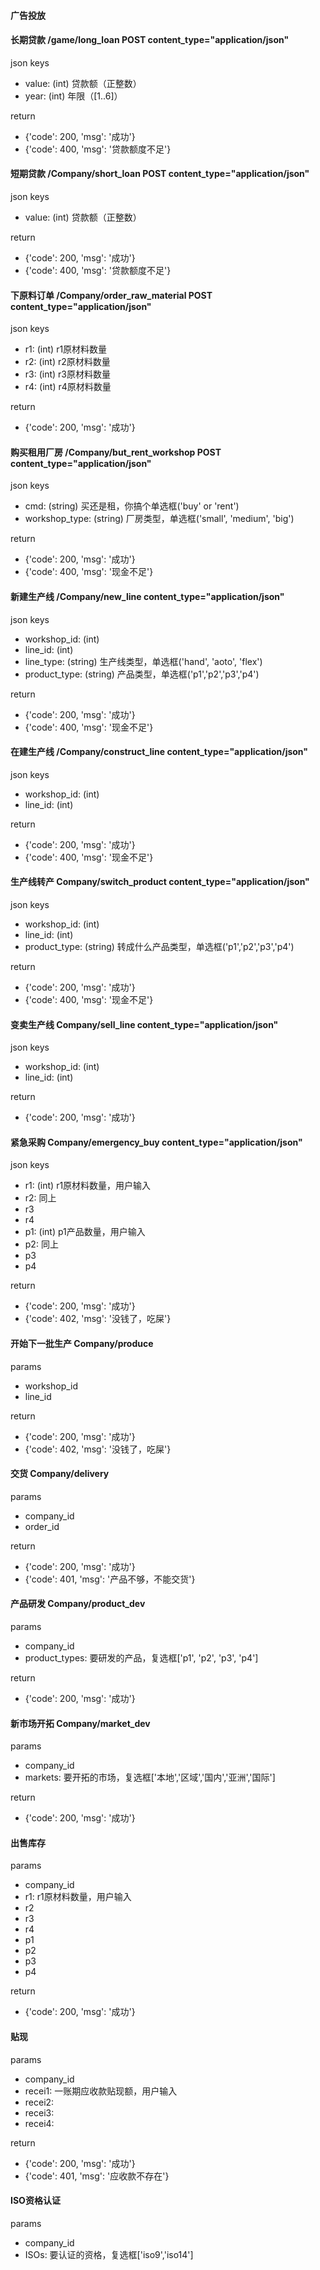 #### 广告投放



#### 长期贷款 /game/long_loan POST content_type="application/json"

json keys
- value: (int) 贷款额（正整数）
- year: (int) 年限（[1..6]）

return
- {'code': 200, 'msg': '成功'}
- {'code': 400, 'msg': '贷款额度不足'}


#### 短期贷款 /Company/short_loan POST content_type="application/json"
json keys
- value: (int) 贷款额（正整数）

return
- {'code': 200, 'msg': '成功'}
- {'code': 400, 'msg': '贷款额度不足'}


#### 下原料订单 /Company/order_raw_material POST content_type="application/json"
json keys
- r1: (int) r1原材料数量
- r2: (int) r2原材料数量
- r3: (int) r3原材料数量
- r4: (int) r4原材料数量

return
- {'code': 200, 'msg': '成功'}


#### 购买租用厂房 /Company/but_rent_workshop POST content_type="application/json"
json keys
- cmd: (string) 买还是租，你搞个单选框('buy' or 'rent')
- workshop_type: (string) 厂房类型，单选框('small', 'medium', 'big')

return
- {'code': 200, 'msg': '成功'}
- {'code': 400, 'msg': '现金不足'}


#### 新建生产线 /Company/new_line content_type="application/json"
json keys
- workshop_id: (int)
- line_id: (int)
- line_type: (string) 生产线类型，单选框('hand', 'aoto', 'flex')
- product_type: (string) 产品类型，单选框('p1','p2','p3','p4')

return
- {'code': 200, 'msg': '成功'}
- {'code': 400, 'msg': '现金不足'}


#### 在建生产线 /Company/construct_line content_type="application/json"
json keys
- workshop_id: (int)
- line_id: (int)

return
- {'code': 200, 'msg': '成功'}
- {'code': 400, 'msg': '现金不足'}


#### 生产线转产 Company/switch_product content_type="application/json"
json keys
- workshop_id: (int)
- line_id: (int)
- product_type: (string) 转成什么产品类型，单选框('p1','p2','p3','p4')

return
- {'code': 200, 'msg': '成功'}
- {'code': 400, 'msg': '现金不足'}


#### 变卖生产线 Company/sell_line content_type="application/json"
json keys
- workshop_id: (int)
- line_id: (int)

return
- {'code': 200, 'msg': '成功'}


#### 紧急采购 Company/emergency_buy content_type="application/json"
json keys
- r1: (int) r1原材料数量，用户输入
- r2: 同上
- r3
- r4
- p1: (int) p1产品数量，用户输入
- p2: 同上
- p3
- p4

return
- {'code': 200, 'msg': '成功'}
- {'code': 402, 'msg': '没钱了，吃屎'}


#### 开始下一批生产 Company/produce
params
- workshop_id
- line_id

return
- {'code': 200, 'msg': '成功'}
- {'code': 402, 'msg': '没钱了，吃屎'}


#### 交货 Company/delivery
params
- company_id
- order_id

return
- {'code': 200, 'msg': '成功'}
- {'code': 401, 'msg': '产品不够，不能交货'}


#### 产品研发 Company/product_dev
params
- company_id
- product_types: 要研发的产品，复选框['p1', 'p2', 'p3', 'p4']

return
- {'code': 200, 'msg': '成功'}
<!-- 已经研发好了不能点 -->


#### 新市场开拓 Company/market_dev
params
- company_id
- markets: 要开拓的市场，复选框['本地','区域','国内','亚洲','国际']

return
- {'code': 200, 'msg': '成功'}
<!-- 已经开拓好了不能点 -->


#### 出售库存
params
- company_id
- r1: r1原材料数量，用户输入
- r2
- r3
- r4
- p1
- p2
- p3
- p4

return
- {'code': 200, 'msg': '成功'}


#### 贴现
params
- company_id
- recei1: 一账期应收款贴现额，用户输入
- recei2:
- recei3:
- recei4:

return
- {'code': 200, 'msg': '成功'}
- {'code': 401, 'msg': '应收款不存在'}


#### ISO资格认证
params
- company_id
- ISOs: 要认证的资格，复选框['iso9','iso14']
